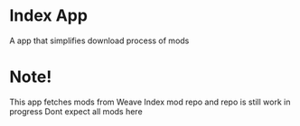 # Index App
A app that simplifies download process of mods

# Note!
This app fetches mods from Weave Index mod repo and repo is still work in progress
Dont expect all mods here